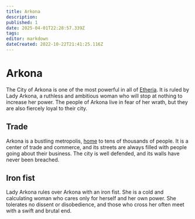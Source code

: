```yaml
---
title: Arkona
description: 
published: 1
date: 2025-04-01T22:28:57.339Z
tags: 
editor: markdown
dateCreated: 2022-10-22T21:41:25.116Z
---
```


# Arkona
The City of Arkona is one of the most powerful in all of [Etheria](/etheria.md). It is ruled by Lady Arkona, a ruthless and ambitious woman who will stop at nothing to increase her power. The people of Arkona live in fear of her wrath, but they are also fiercely loyal to their city.

## Trade
Arkona is a bustling metropolis, [home](/home.md) to tens of thousands of people. It is a center of trade and commerce, and its streets are always filled with people going about their business. The city is well defended, and its walls have never been breached.

## Iron fist
Lady Arkona rules over Arkona with an iron fist. She is a cold and calculating woman who cares only for herself and her own power. She tolerates no dissent or disobedience, and those who cross her often meet with a swift and brutal end.
